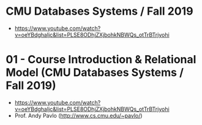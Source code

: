 # CMU Databases Systems / Fall 2019

- https://www.youtube.com/watch?v=oeYBdghaIjc&list=PLSE8ODhjZXjbohkNBWQs_otTrBTrjyohi

# 01 - Course Introduction & Relational Model (CMU Databases Systems / Fall 2019)

- https://www.youtube.com/watch?v=oeYBdghaIjc&list=PLSE8ODhjZXjbohkNBWQs_otTrBTrjyohi
- Prof. Andy Pavlo (http://www.cs.cmu.edu/~pavlo/)
